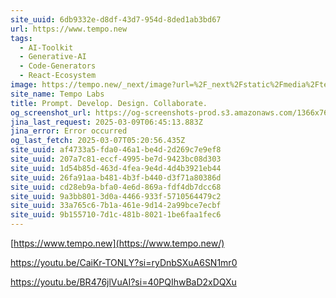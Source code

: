 ```yaml
---
site_uuid: 6db9332e-d8df-43d7-954d-8ded1ab3bd67
url: https://www.tempo.new
tags:
  - AI-Toolkit
  - Generative-AI
  - Code-Generators
  - React-Ecosystem
image: https://tempo.new/_next/image?url=%2F_next%2Fstatic%2Fmedia%2Ftempo-editor.720457c1.webp&w=3840&q=75
site_name: Tempo Labs
title: Prompt. Develop. Design. Collaborate.
og_screenshot_url: https://og-screenshots-prod.s3.amazonaws.com/1366x768/80/false/16cd4f14380c7d847ecf6957bc4ed12737eb620b1a6fc1c764582394cd44c96b.jpeg
jina_last_request: 2025-03-09T06:45:13.883Z
jina_error: Error occurred
og_last_fetch: 2025-03-07T05:20:56.435Z
site_uuid: af4733a5-fda0-46a1-be4d-2d269c7e9ef8
site_uuid: 207a7c81-eccf-4995-be7d-9423bc08d303
site_uuid: 1d54b85d-463d-4fea-9e4d-4d4b3921eb44
site_uuid: 26fa91aa-b481-4b3f-b440-d3f71a80386d
site_uuid: cd28eb9a-bfa0-4e6d-869a-fdf4db7dcc68
site_uuid: 9a3bb801-3d0a-4466-933f-5710564479c2
site_uuid: 33a765c6-7b1a-461e-9d14-2a99bce7ecbf
site_uuid: 9b155710-7d1c-481b-8021-1be6faa1fec6
---
```





[https://www.tempo.new](https://www.tempo.new/)

https://youtu.be/CaiKr-TONLY?si=ryDnbSXuA6SN1mr0

https://youtu.be/BR476jlVuAI?si=40PQIhwBaD2xDQXu